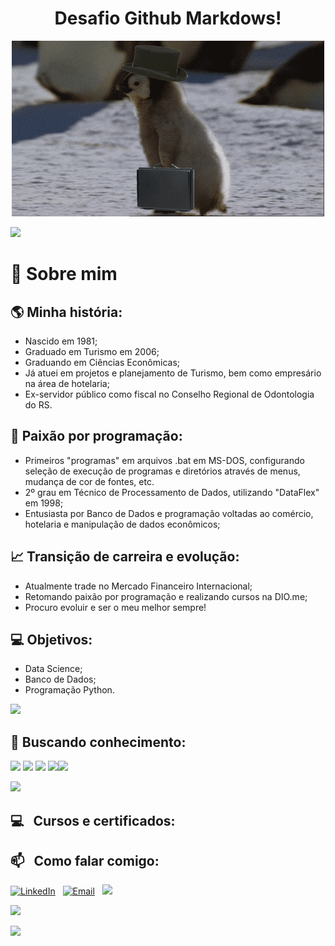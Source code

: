 <h1 align="center"> Desafio Github Markdows! </h1>
<p align="center"><img src="Work.gif" alt="Work.gif"></p>
<img src="https://user-images.githubusercontent.com/73097560/115834477-dbab4500-a447-11eb-908a-139a6edaec5c.gif">             

# 💫 Sobre mim
## 🌎 Minha história:

- Nascido em 1981;
- Graduado em Turismo em 2006; 
- Graduando em Ciências Econômicas;
- Já atuei em projetos e planejamento de Turismo, bem como empresário na área de hotelaria;
- Ex-servidor público como fiscal no Conselho Regional de Odontologia do RS.

## 💾 Paixão por programação:
- Primeiros "programas" em arquivos .bat em MS-DOS, configurando seleção de execução de programas e diretórios através de menus, mudança de cor de fontes, etc.
- 2º grau em Técnico de Processamento de Dados, utilizando "DataFlex" em 1998;
- Entusiasta por Banco de Dados e programação voltadas ao comércio, hotelaria e manipulação de dados econômicos;

## 📈 Transição de carreira e evolução:
- Atualmente trade no Mercado Financeiro Internacional;
- Retomando paixão por programação e realizando cursos na DIO.me;
- Procuro evoluir e ser o meu melhor sempre!

## 💻 Objetivos:
- Data Science;
- Banco de Dados;
- Programação Python.

<img src="https://user-images.githubusercontent.com/73097560/115834477-dbab4500-a447-11eb-908a-139a6edaec5c.gif">

## 🚧  Buscando conhecimento:
 <img src="https://cdn.jsdelivr.net/gh/devicons/devicon@latest/icons/html5/html5-original.svg" width="75" /> <img src="https://cdn.jsdelivr.net/gh/devicons/devicon@latest/icons/css3/css3-original.svg" width="75"/> <img src="https://cdn.jsdelivr.net/gh/devicons/devicon@latest/icons/javascript/javascript-original.svg" width="75"/> <img src="https://cdn.jsdelivr.net/gh/devicons/devicon@latest/icons/mysql/mysql-original-wordmark.svg" width="75"/><img src="https://cdn.jsdelivr.net/gh/devicons/devicon@latest/icons/python/python-original.svg" width="75"/>
          
<img src="https://user-images.githubusercontent.com/73097560/115834477-dbab4500-a447-11eb-908a-139a6edaec5c.gif">

## 💻 &nbsp; Cursos e certificados:

## 📫 &nbsp; Como falar comigo:

<a href="https://www.linkedin.com/in/marcelo-diedrich/"><img alt="LinkedIn" src="https://img.shields.io/badge/linkedin%20-%230077B5.svg?&style=flat&logo=linkedin&logoColor=white"/></a> &nbsp;
<a href="mailto:mar@celo.net.br"><img alt="Email" src="https://img.shields.io/badge/Email-D14836?style=flat&logo=Email&logoColor=white" /></a> &nbsp;
<a href="https://instagram.com/marcelodiedrich81"><img src="https://img.shields.io/badge/marcelodiedrich81-E4405F?style=flat&logo=Instagram&logoColor=white"/></a> &nbsp;

![](https://komarev.com/ghpvc/?username=marcelodiedrich&color=447ff7&label=Visitor+count)

<img src="https://user-images.githubusercontent.com/73097560/115834477-dbab4500-a447-11eb-908a-139a6edaec5c.gif">

